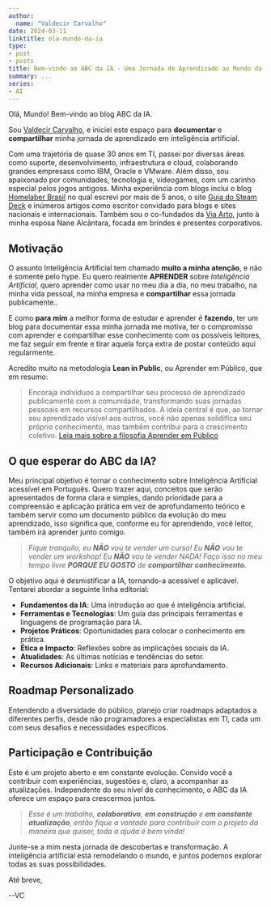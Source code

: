 ```yaml
---
author:
  name: "Valdecir Carvalho"
date: 2024-03-11
linktitle: ola-mundo-da-ia
type:
- post
- posts
title: Bem-vindo ao ABC da IA - Uma Jornada de Aprendizado ao Mundo da Inteligência Artificial
summary: ...
series:
- AI
---
```

Olá, Mundo! Bem-vindo ao blog ABC da IA.

Sou [Valdecir Carvalho](https://valdecir.me), e iniciei este espaço para **documentar** e **compartilhar** minha jornada de aprendizado em inteligência artificial.

Com uma trajetória de quase 30 anos em TI, passei por diversas áreas como suporte, desenvolvimento, infraestrutura e cloud, colaborando grandes empresass como IBM, Oracle e VMware. Além disso, sou apaixonado por comunidades, tecnologia e, videogames, com um carinho especial pelos jogos antigoss. Minha experiência com blogs inclui o blog [Homelaber Brasil](https://homelaber.com.br) no qual escrevi por mais de 5 anos, o site [Guia do Steam Deck](https://guiadosteamdeck.com.br) e inúmeros artigos como escritor convidado para blogs e sites nacionais e internacionais. Também sou o co-fundados da [Via Arto](https://bio.viaarto.com.br), junto à minha esposa Nane Alcântara, focada em brindes e presentes corporativos.

## Motivação

O assunto Inteligência Artificial tem chamado **muito a minha atenção**, e não é somente pelo hype. Eu quero realmente **APRENDER** sobre _Inteligência Artificial_, quero aprender como usar no meu dia a dia, no meu trabalho, na minha vida pessoal, na minha empresa e **compartilhar** essa jornada publicamente..

E como **para mim** a melhor forma de estudar e aprender é **fazendo**, ter um blog para documentar essa minha jornada me motiva, ter o compromisso com aprender e compartilhar esse conhecimento com os possíveis leitores, me faz seguir em frente e tirar aquela força extra de postar conteúdo aqui regularmente.

Acredito muito na metodologia **Lean in Public**, ou Aprender em Público, que em resumo:

> Encoraja indivíduos a compartilhar seu processo de aprendizado publicamente com a comunidade, transformando suas jornadas pessoais em recursos compartilhados. A ideia central é que, ao tornar seu aprendizado visível aos outros, você não apenas solidifica seu próprio conhecimento, mas também contribui para o crescimento coletivo. [Leia mais sobre a filosofia Aprender em Público](aprenda-em-publico.md)

## O que esperar do ABC da IA?

Meu principal objetivo é tornar o conhecimento sobre Inteligência Artificial acessível em Português. Quero trazer aqui, conceitos que serão apresentados de forma clara e simples, dando prioridade para a compreensão e aplicação prática em vez de aprofundamento teórico e também servir como um documento público da evolução do meu aprendizado, isso significa que, conforme eu for aprendendo, você leitor, também irá aprender junto comigo.

> _Fique tranquilo, eu **NÃO** vou te vender um curso! Eu **NÃO** vou te vender um workshop! Eu **NÃO** vou te vender NADA! Faço isso no meu tempo livre **PORQUE EU GOSTO** de **compartilhar conhecimento.**_

O objetivo aqui é desmistificar a IA, tornando-a acessível e aplicável. Tentarei abordar a seguinte linha editorial:

- **Fundamentos da IA**: Uma introdução ao que é inteligência artificial.
- **Ferramentas e Tecnologias**: Um guia das principais ferramentas e linguagens de programação para IA.
- **Projetos Práticos**: Oportunidades para colocar o conhecimento em prática.
- **Ética e Impacto**: Reflexões sobre as implicações sociais da IA.
- **Atualidades**: As últimas notícias e tendências do setor.
- **Recursos Adicionais**: Links e materiais para aprofundamento.

## Roadmap Personalizado

Entendendo a diversidade do público, planejo criar roadmaps adaptados a diferentes perfis, desde não programadores a especialistas em TI, cada um com seus desafios e necessidades específicos.

## Participação e Contribuição

Este é um projeto aberto e em constante evolução. Convido você a contribuir com experiências, sugestões e, claro, a acompanhar as atualizações. Independente do seu nível de conhecimento, o ABC da IA oferece um espaço para crescermos juntos.

> _Esse é um trabalho, **colaborativo**, **em construção** e **em constante atualização**, então fique a vontade para contribuir com o projeto da maneira que quiser, toda a ajuda é bem vinda!_

Junte-se a mim nesta jornada de descobertas e transformação. A inteligência artificial está remodelando o mundo, e juntos podemos explorar todas as suas possibilidades.

Até breve,

--VC

